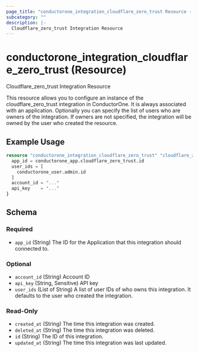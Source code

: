 ```yaml
---
page_title: "conductorone_integration_cloudflare_zero_trust Resource - terraform-provider-conductorone"
subcategory: ""
description: |-
  Cloudflare_zero_trust Integration Resource
---
```


# conductorone_integration_cloudflare_zero_trust (Resource)

Cloudflare_zero_trust Integration Resource

This resource allows you to configure an instance of the cloudflare_zero_trust integration in ConductorOne.
It is always associated with an application. Optionally you can specify the list of users who are owners of the integration.
If owners are not specified, the integration will be owned by the user who created the resource.

## Example Usage

```terraform
resource "conductorone_integration_cloudflare_zero_trust" "cloudflare_zero_trust" {
  app_id = conductorone_app.cloudflare_zero_trust.id
  user_ids = [
    conductorone_user.admin.id
  ]
  account_id = "..."
  api_key    = "..."
}
```

<!-- schema generated by tfplugindocs -->
## Schema

### Required

- `app_id` (String) The ID for the Application that this integration should connected to.

### Optional

- `account_id` (String) Account ID
- `api_key` (String, Sensitive) API key
- `user_ids` (List of String) A list of user IDs of who owns this integration. It defaults to the user who created the integration.

### Read-Only

- `created_at` (String) The time this integration was created.
- `deleted_at` (String) The time this integration was deleted.
- `id` (String) The ID of this integration.
- `updated_at` (String) The time this integration was last updated.
